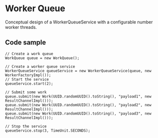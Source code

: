 Worker Queue
============
Conceptual design of a WorkerQueueService with a configurable number worker threads.

Code sample
-----------


    // Create a work queue
    WorkQueue queue = new WorkQueue();

    // Create a worker queue service
    WorkerQueueService queueService = new WorkerQueueService(queue, new WorkerFactoryImpl());
    // Start the service
    queueService.start(2);

    // Submit some work
    queue.submit(new Work(UUID.randomUUID().toString(), "payload1", new ResultChannelImpl()));
    queue.submit(new Work(UUID.randomUUID().toString(), "payload2", new ResultChannelImpl()));
    queue.submit(new Work(UUID.randomUUID().toString(), "payload3", new ResultChannelImpl()));

    // Stop the service
    queueService.stop(3, TimeUnit.SECONDS);
